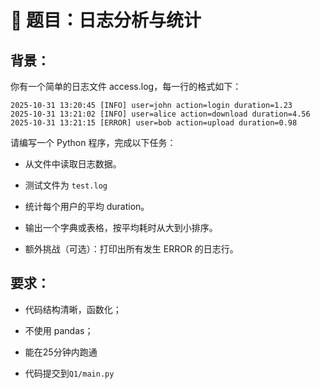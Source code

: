 # 🧩 题目：日志分析与统计

## 背景：
你有一个简单的日志文件 access.log，每一行的格式如下：

```
2025-10-31 13:20:45 [INFO] user=john action=login duration=1.23
2025-10-31 13:21:02 [INFO] user=alice action=download duration=4.56
2025-10-31 13:21:15 [ERROR] user=bob action=upload duration=0.98
```

请编写一个 Python 程序，完成以下任务：

- 从文件中读取日志数据。

- 测试文件为 `test.log`

- 统计每个用户的平均 duration。

- 输出一个字典或表格，按平均耗时从大到小排序。

- 额外挑战（可选）：打印出所有发生 ERROR 的日志行。

## 要求：

- 代码结构清晰，函数化；

- 不使用 pandas；

- 能在25分钟内跑通

- 代码提交到`Q1/main.py`
